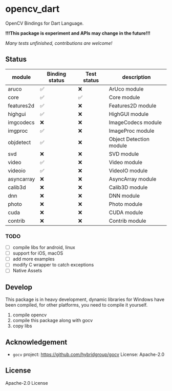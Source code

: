 # opencv_dart

OpenCV Bindings for Dart Language.

**!!!This package is experiment and APIs may change in the future!!!**

*Many tests unfinished, contributions are welcome!*

## Status

| module     | Binding status     | Test status        | description             |
| ---------- | ------------------ | ------------------ | ----------------------- |
| aruco      | :white_check_mark: | :x:                | ArUco module            |
| core       | :white_check_mark: | :white_check_mark: | Core module             |
| features2d | :white_check_mark: | :x:                | Features2D module       |
| highgui    | :white_check_mark: | :x:                | HighGUI module          |
| imgcodecs  | :x:                | :x:                | ImageCodecs module      |
| imgproc    | :white_check_mark: | :x:                | ImageProc module        |
| objdetect  | :white_check_mark: | :x:                | Object Detection module |
| svd        | :x:                | :x:                | SVD module              |
| video      | :white_check_mark: | :x:                | Video module            |
| videoio    | :white_check_mark: | :x:                | VideoIO module          |
| asyncarray | :x:                | :x:                | AsyncArray module       |
| calib3d    | :x:                | :x:                | Calib3D module          |
| dnn        | :x:                | :x:                | DNN module              |
| photo      | :x:                | :x:                | Photo module            |
| cuda       | :x:                | :x:                | CUDA module             |
| contrib    | :x:                | :x:                | Contrib module          |

### TODO

- [ ] compile libs for android, linux
- [ ] support for iOS, macOS
- [ ] add more examples
- [ ] modify C wrapper to catch exceptions
- [ ] Native Assets

## Develop

This package is in heavy development, dynamic libraries for Windows have been compiled, for other platforms, you need to compile it yourself.

1. compile opencv
2. compile this package along with gocv
3. copy libs

## Acknowledgement

- `gocv` project: <https://github.com/hybridgroup/gocv> License: Apache-2.0

## License

Apache-2.0 License
